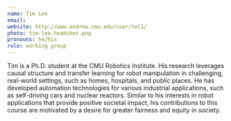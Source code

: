 ```yaml
---
name: Tim Lee
email:
website: http://www.andrew.cmu.edu/user/tel1/
photo: tim-lee-headshot.png
pronouns: he/his
role: working group
---
```

Tim is a Ph.D. student at the CMU Robotics Institute. His research leverages causal structure and transfer learning for robot manipulation in challenging, real-world settings, such as homes, hospitals, and public places. He has developed automation technologies for various industrial applications, such as self-driving cars and nuclear reactors. Similar to his interests in robot applications that provide positive societal impact, his contributions to this course are motivated by a desire for greater fairness and equity in society.
